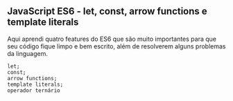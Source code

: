 ## JavaScript ES6 - let, const, arrow functions e template literals

Aqui aprendi quatro features do ES6 que são muito importantes para que seu código fique limpo e bem escrito, além de resolverem alguns problemas da linguagem.

    let;
    const;
    arrow functions;
    template literals;
    operador ternário